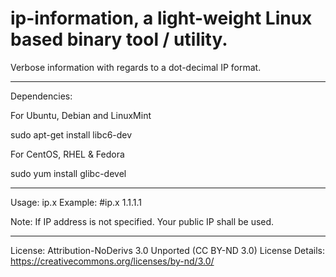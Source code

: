 # ip-information, a light-weight Linux based binary tool / utility.
Verbose information with regards to a dot-decimal IP format.
_____________________________________________________________________
Dependencies:

For Ubuntu, Debian and LinuxMint

sudo apt-get install libc6-dev 

For CentOS, RHEL & Fedora

sudo yum install glibc-devel
_____________________________________________________________________
Usage: ip.x <IP>
Example: #ip.x 1.1.1.1

Note: If IP address is not specified. Your public IP shall be used.
_____________________________________________________________________
License: Attribution-NoDerivs 3.0 Unported (CC BY-ND 3.0)
License Details: https://creativecommons.org/licenses/by-nd/3.0/
